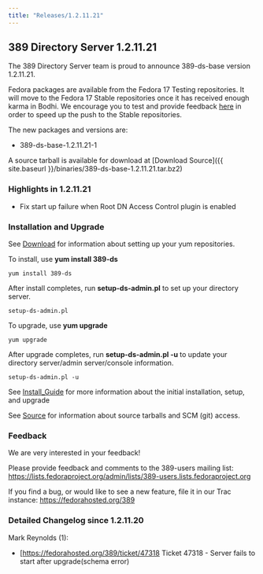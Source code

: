 ```yaml
---
title: "Releases/1.2.11.21"
---
```

389 Directory Server 1.2.11.21
------------------------------

The 389 Directory Server team is proud to announce 389-ds-base version 1.2.11.21.

Fedora packages are available from the Fedora 17 Testing repositories. It will move to the Fedora 17 Stable repositories once it has received enough karma in Bodhi. We encourage you to test and provide feedback [here](https://admin.fedoraproject.org/updates/389-ds-base-1.2.11.21-1.fc17) in order to speed up the push to the Stable repositories.

The new packages and versions are:

-   389-ds-base-1.2.11.21-1

A source tarball is available for download at [Download Source]({{ site.baseurl }}/binaries/389-ds-base-1.2.11.21.tar.bz2)

### Highlights in 1.2.11.21

-   Fix start up failure when Root DN Access Control plugin is enabled

### Installation and Upgrade

See [Download](../download.html) for information about setting up your yum repositories.

To install, use **yum install 389-ds**

`yum install 389-ds`

After install completes, run **setup-ds-admin.pl** to set up your directory server.

`setup-ds-admin.pl`

To upgrade, use **yum upgrade**

`yum upgrade`

After upgrade completes, run **setup-ds-admin.pl -u** to update your directory server/admin server/console information.

`setup-ds-admin.pl -u`

See [Install\_Guide](../legacy/install-guide.html) for more information about the initial installation, setup, and upgrade

See [Source](../development/source.html) for information about source tarballs and SCM (git) access.

### Feedback

We are very interested in your feedback!

Please provide feedback and comments to the 389-users mailing list: <https://lists.fedoraproject.org/admin/lists/389-users.lists.fedoraproject.org>

If you find a bug, or would like to see a new feature, file it in our Trac instance: <https://fedorahosted.org/389>

### Detailed Changelog since 1.2.11.20

Mark Reynolds (1):

-   [<https://fedorahosted.org/389/ticket/47318> Ticket 47318 - Server fails to start after upgrade(schema error)

